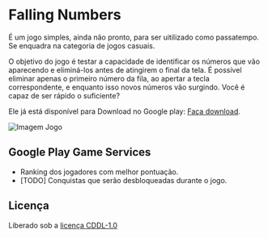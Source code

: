 # Falling Numbers

É um jogo simples, ainda não pronto, para ser uitilizado como passatempo. Se enquadra na categoria de jogos casuais.

O objetivo do jogo é testar a capacidade de identificar os números que vão aparecendo e eliminá-los antes de atingirem o final da tela. É possível eliminar apenas o primeiro número da fila, ao apertar a tecla correspondente, e enquanto isso novos números vão surgindo. Você é capaz de ser rápido o suficiente?

Ele já está disponível para Download no Google play: [Faça download](https://play.google.com/store/apps/details?id=com.leandroideias.falling.numbers).

![Imagem Jogo](https://lh5.ggpht.com/4-jfpwys5iS3-Fh-fKcB3mEtr7ocm99b3WrErB9jynEm2keR00WTYXOXk17hijQlhw=h900-rw)

## Google Play Game Services

* Ranking dos jogadores com melhor pontuação.
* [TODO] Conquistas que serão desbloqueadas durante o jogo.

## Licença
Liberado sob a [licença CDDL-1.0](http://opensource.org/licenses/CDDL-1.0)
